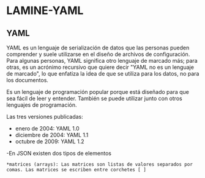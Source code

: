 # LAMINE-YAML
##  YAML
YAML es un lenguaje de serialización de datos que las personas pueden comprender y suele utilizarse en el diseño de archivos de configuración. Para algunas personas, YAML significa otro lenguaje de marcado más; para otras, es un acrónimo recursivo que quiere decir "YAML no es un lenguaje de marcado", lo que enfatiza la idea de que se utiliza para los datos, no para los documentos. 

Es un lenguaje de programación popular porque está diseñado para que sea fácil de leer y entender. También se puede utilizar junto con otros lenguajes de programación. 

 Las tres versiones publicadas:
  -  enero de 2004: YAML 1.0
  - diciembre de 2004: YAML 1.1
  - octubre de 2009: YAML 1.2

-En JSON existen dos tipos de elementos

    *matrices (arrays): Las matrices son listas de valores separados por comas. Las matrices se escriben entre corchetes [ ] 
